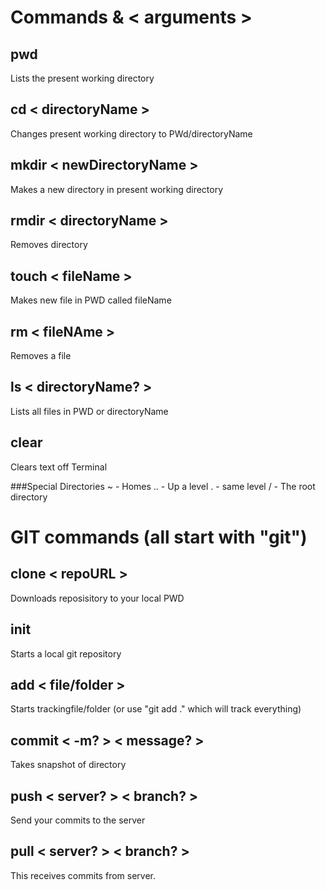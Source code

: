 # Commands & < arguments >
## pwd
Lists the present working directory
## cd < directoryName >
Changes present working directory to PWd/directoryName
## mkdir < newDirectoryName >
Makes a new directory in present working directory
## rmdir < directoryName >
Removes directory
## touch < fileName >
Makes new file in PWD called fileName
## rm < fileNAme >
Removes a file
## ls < directoryName? >
Lists all files in PWD or directoryName
## clear
Clears text off Terminal

###Special Directories
~ - Homes
.. - Up a level
. - same level
/ - The root directory

# GIT commands (all start with "git")

## clone < repoURL >
Downloads reposisitory to your local PWD
## init
Starts a local git repository
## add < file/folder >
Starts trackingfile/folder (or use "git add ." which will track everything)
## commit < -m? > < message? >
Takes snapshot of directory
## push < server? > < branch? >
Send your commits to the server
## pull < server? > < branch? >
This receives commits from server.